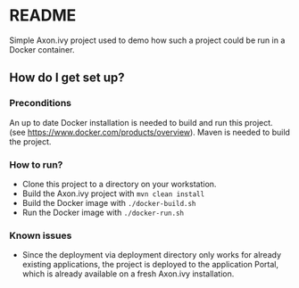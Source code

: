 # README #

Simple Axon.ivy project used to demo how such a project could be run in a Docker container.

## How do I get set up? ##

### Preconditions ###
An up to date Docker installation is needed to build and run this project. (see https://www.docker.com/products/overview). Maven is needed to build the project.

### How to run? ###

* Clone this project to a directory on your workstation. 
* Build the Axon.ivy project with `mvn clean install`
* Build the Docker image with `./docker-build.sh`
* Run the Docker image with `./docker-run.sh`

### Known issues ###

* Since the deployment via deployment directory only works for already existing applications, the project is deployed to the application Portal, which is already available on a fresh Axon.ivy installation.